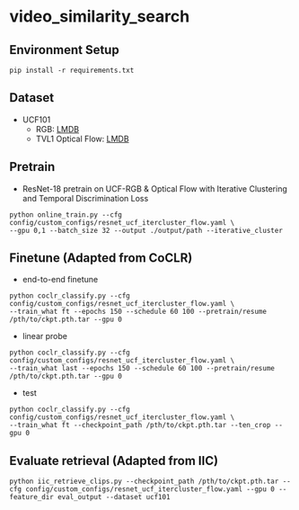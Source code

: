# video_similarity_search

## Environment Setup
```
pip install -r requirements.txt
```

## Dataset
* UCF101
  * RGB:  [LMDB](http://thor.robots.ox.ac.uk/~vgg/data/CoCLR/ucf101_rgb_lmdb.tar)
  * TVL1 Optical Flow: [LMDB](http://thor.robots.ox.ac.uk/~vgg/data/CoCLR/ucf101_flow_lmdb.tar)

## Pretrain
* ResNet-18 pretrain on UCF-RGB & Optical Flow with Iterative Clustering and Temporal Discrimination Loss
 
```
python online_train.py --cfg config/custom_configs/resnet_ucf_itercluster_flow.yaml \
--gpu 0,1 --batch_size 32 --output ./output/path --iterative_cluster
```

## Finetune (Adapted from CoCLR)

* end-to-end finetune
```
python coclr_classify.py --cfg config/custom_configs/resnet_ucf_itercluster_flow.yaml \
--train_what ft --epochs 150 --schedule 60 100 --pretrain/resume /pth/to/ckpt.pth.tar --gpu 0 
```
* linear probe
```
python coclr_classify.py --cfg config/custom_configs/resnet_ucf_itercluster_flow.yaml \
--train_what last --epochs 150 --schedule 60 100 --pretrain/resume /pth/to/ckpt.pth.tar --gpu 0
```
* test
```
python coclr_classify.py --cfg config/custom_configs/resnet_ucf_itercluster_flow.yaml \
--train_what ft --checkpoint_path /pth/to/ckpt.pth.tar --ten_crop --gpu 0
```

## Evaluate retrieval (Adapted from IIC)

```
python iic_retrieve_clips.py --checkpoint_path /pth/to/ckpt.pth.tar --cfg config/custom_configs/resnet_ucf_itercluster_flow.yaml --gpu 0 --feature_dir eval_output --dataset ucf101
```


